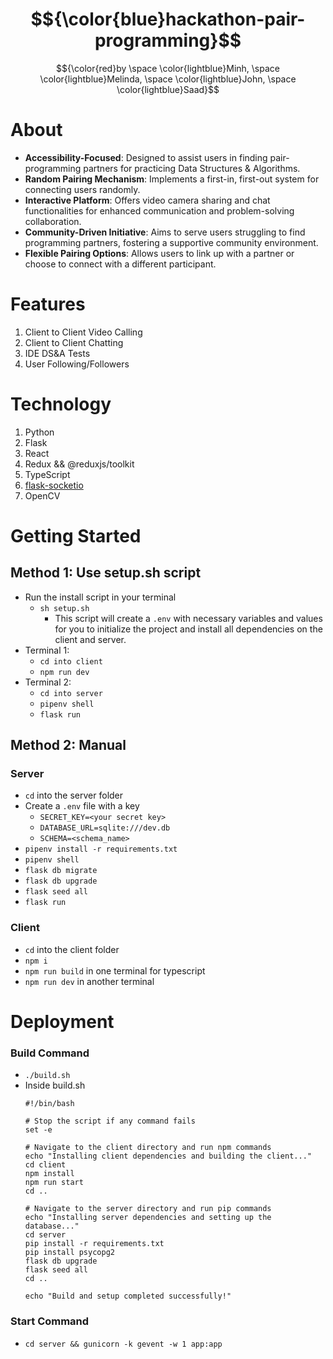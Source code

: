 # $${\color{blue}hackathon-pair-programming}$$
<!-- FORMAT FOR THIS STYLING: $${\color{red}Welcome \space \color{lightblue}To \space \color{orange}Stackoverflow}$$ -->
$${\color{red}by \space \color{lightblue}Minh, \space \color{lightblue}Melinda, \space \color{lightblue}John, \space \color{lightblue}Saad}$$

# About
- **Accessibility-Focused**: Designed to assist users in finding pair-programming partners for practicing Data Structures & Algorithms.
- **Random Pairing Mechanism**: Implements a first-in, first-out system for connecting users randomly.
- **Interactive Platform**: Offers video camera sharing and chat functionalities for enhanced communication and problem-solving collaboration.
- **Community-Driven Initiative**: Aims to serve users struggling to find programming partners, fostering a supportive community environment.
- **Flexible Pairing Options**: Allows users to link up with a partner or choose to connect with a different participant.

# Features
1. Client to Client Video Calling
2. Client to Client Chatting
3. IDE DS&A Tests
4. User Following/Followers

# Technology
1. Python
2. Flask
3. React
4. Redux && @reduxjs/toolkit
5. TypeScript
6. [flask-socketio](https://flask-socketio.readthedocs.io/en/latest/)
7. OpenCV

# Getting Started

## Method 1: Use setup.sh script
- Run the install script in your terminal
    - `sh setup.sh`
        - This script will create a `.env` with necessary variables and values for you to initialize the project and install all dependencies on the client and server.
- Terminal 1:
    - `cd into client`
    - `npm run dev`
- Terminal 2:
    - `cd into server`
    - `pipenv shell`
    - `flask run`

## Method 2: Manual

### Server
- `cd` into the server folder
- Create a `.env` file with a key
    - `SECRET_KEY=<your secret key>`
    - `DATABASE_URL=sqlite:///dev.db`
    - `SCHEMA=<schema_name>`
- `pipenv install -r requirements.txt`
- `pipenv shell`
- `flask db migrate`
- `flask db upgrade`
- `flask seed all`
- `flask run`

### Client
- `cd` into the client folder
- `npm i`
- `npm run build` in one terminal for typescript
- `npm run dev` in another terminal


# Deployment

### Build Command
- `./build.sh`
- Inside build.sh
    ```
    #!/bin/bash

    # Stop the script if any command fails
    set -e

    # Navigate to the client directory and run npm commands
    echo "Installing client dependencies and building the client..."
    cd client
    npm install
    npm run start
    cd ..

    # Navigate to the server directory and run pip commands
    echo "Installing server dependencies and setting up the database..."
    cd server
    pip install -r requirements.txt
    pip install psycopg2
    flask db upgrade
    flask seed all
    cd ..

    echo "Build and setup completed successfully!"
    ```

### Start Command
- `cd server && gunicorn -k gevent -w 1 app:app`
